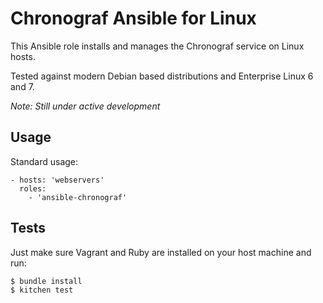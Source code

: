 # Chronograf Ansible for Linux

This Ansible role installs and manages the Chronograf service on Linux hosts.

Tested against modern Debian based distributions and Enterprise Linux 6 and 7.

_Note: Still under active development_

## Usage

Standard usage:

```
- hosts: 'webservers'
  roles:
    - 'ansible-chronograf'
```

## Tests

Just make sure Vagrant and Ruby are installed on your host machine and run:

```
$ bundle install
$ kitchen test
```
